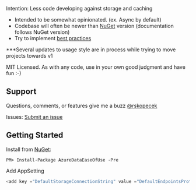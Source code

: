 Intention: Less code developing against storage and caching

* Intended to be somewhat opinionated. (ex. Async by default)
* Codebase will often be newer than [NuGet](https://www.nuget.org/packages/AzureDataEaseOfUse) version (documentation follows NuGet version)
* Try to implement [best practices](https://github.com/WindowsAzure-Contrib/AzureDataEaseOfUse/blob/master/BestPractices.md)

***Several updates to usage style are in process while trying to move projects towards v1


MIT Licensed. As with any code, use in your own good judgment and have fun :-)

Support
-------

Questions, comments, or features give me a buzz [@rskopecek](https://twitter.com/rskopecek)

Issues: [Submit an issue](https://github.com/WindowsAzure-Contrib/AzureDataEaseOfUse/issues)


Getting Started
---------------

Install from [NuGet](https://www.nuget.org/packages/AzureDataEaseOfUse):
```
PM> Install-Package AzureDataEaseOfUse -Pre
```

Add AppSetting

```csharp
<add key ="DefaultStorageConnectionString" value ="DefaultEndpointsProtocol=https;AccountName=[name];AccountKey=[key];"/>
```






